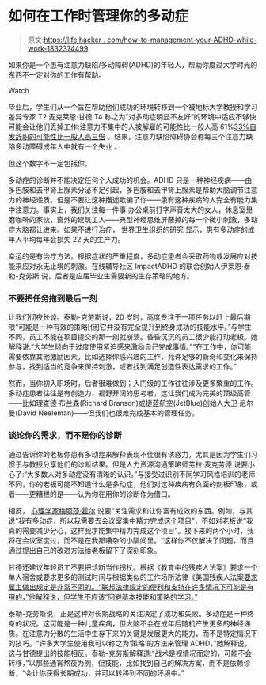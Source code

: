 # 如何在工作时管理你的多动症

> 原文:[https://life hacker . com/how-to-management-your-ADHD-while-work-1832374499](https://lifehacker.com/how-to-manage-your-adhd-while-at-work-1832374499)

如果你是一个患有注意力缺陷/多动障碍(ADHD)的年轻人，帮助你度过大学时光的东西不一定对你的工作有帮助。

Watch

毕业后，学生们从一个旨在帮助他们成功的环境转移到一个被地标大学教授和学习差异专家 T2 麦克莱恩·甘德 T4 称之为“对多动症明显不友好”的环境中适应不够快可能会让他们丢掉工作:注意力不集中的人被解雇的可能性比一般人高 61%[33%](https://chadd.org/about-adhd/long-term-outcomes/)[自发辞职的可能性比一般人高三倍](https://adhdatwork.add.org/impact-of-adhd-at-work/) 。结果，注意力缺陷障碍协会称每三个注意力缺陷多动障碍成年人中就有一个失业 。

但这个数字不一定包括你。

多动症的诊断并不能决定任何个人成功的机会。ADHD 只是一种神经疾病——由多巴胺和去甲肾上腺素分泌不足引起，多巴胺和去甲肾上腺素是帮助大脑调节注意力的神经递质。但是不要让这种描述欺骗了你——患有这种疾病的人完全有能力集中注意力。事实上，我们关注每一件事:办公桌前打字声音太大的女人，休息室里磨咖啡的家伙，窗外的建筑工人——典型神经思维屏蔽掉的每一个微小刺激，多动症大脑都让进来。如果不进行治疗， [世界卫生组织的研究](https://www.ncbi.nlm.nih.gov/pubmed/19730401) 显示，患有多动症的成年人平均每年会损失 22 天的生产力。

幸运的是有治疗方法。根据症状的严重程度，多动症患者会采取药物或发展应对技能来应对永无止境的刺激。在线辅导社区 ImpactADHD 的联合创始人伊莱恩·泰勒-克劳斯 说，后者是应届毕业生需要新的生存策略的地方。

### 不要把任务拖到最后一刻

让我们彻夜长谈。泰勒-克劳斯说，20 岁时，高度专注于一项任务以赶上最后期限“可能是一种有效的策略[但]它并没有完全提升到终身成功的技能水平。”与学生不同，员工不能在项目提交的那一刻就崩溃。昏昏沉沉的员工很少能打动老板。她解释说:“大学生倾向于过度使用紧迫感来激励自己完成事情。”“在工作中，你可能需要依靠其他激励因素，比如选择你感兴趣的工作，允许足够的新奇和变化来保持参与，找到适当的竞争来保持刺激，或者找到满足创造性表达需求的工作。”

然而，当你初入职场时，后者很难做到；入门级的工作往往涉及更多繁重的工作。多动症患者往往是有创造力、视野开阔的思考者，这让我们成为完美的顶级高管——比如理查德·布兰森(Richard Branson)或捷蓝航空(JetBlue)创始人大卫·尼尔曼(David Neeleman)——但我们也很难完成基本的管理任务。

### 谈论你的需求，而不是你的诊断

通过告诉你的老板你患有多动症来解释表现不佳很有诱惑力，尤其是因为学生们习惯于与教授分享他们的诊断结果。但是人力资源沟通策略师劳拉·麦克劳德 说要小心了:“大多数人对多动症没有清晰的认识。”与接受过识别不同学习风格培训的老师不同，你的老板可能不知道什么是多动症，他们对这种疾病有负面的刻板印象，或者——更糟糕的是——认为你在用你的诊断作为借口。

相反， [心理学家梅丽莎·霍尔](https://practiceoftherapy.com/maelisa-hall-meaningful-documentation-tpot-021/) 说要“关注需求和让你富有成效的东西。例如，与其说“我有多动症，所以我需要去会议室集中精力完成这个项目”，不如对老板说“我真的需要减少分心，这样我才能集中精力完成这个项目”。接下来的两个小时，我将在会议室度过，而不是在我那嘈杂的小隔间里。“这样你不仅解决了问题，而且通过提出自己的改进方法给老板留下了深刻印象。

甘德还建议年轻员工不要把诊断当作拐杖。根据《教育中的残疾人法案》要求一个单人宿舍或要求更多的测试时间与根据类似的工作场所法律《美国残疾人法案[要求雇主做出规定是非常不同的。“联邦法律规定的便利和支持在许多情况下可能是有用的，”他解释说，但学生不应该“回避基本技能和策略的学习。”](https://www.ada.gov/)

泰勒-克劳斯说，正是这种对长期战略的关注决定了成功和失败。多动症是一种终身的状况。这可能是一种儿童疾病，但大脑不会在成年后随机产生更多的神经递质。在注意力分散的生活中生存下来的关键是发展更大的能力，而不是特定情况下的技巧。“许多大学生使用我可以称之为‘策略’的方法来管理 ADHD，”她解释说，这与甘德提出的技能相反。泰勒-克劳斯解释道:“战术是视情况而定的，可能不会转移，”以那些通宵熬夜为例，但技能，比如找到自己的解决方案，而不是依赖诊断，“会让你获得长期成功，并可以转移到不同的环境中。”